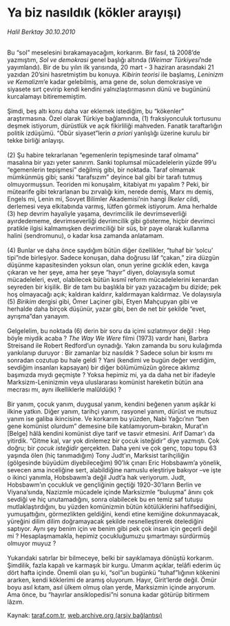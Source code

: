 # Ya biz nasıldık (kökler arayışı)

*Halil Berktay 30.10.2010*

<div class="yazi"><br/>Bu “sol” meselesini bırakamayacağım, korkarım. Bir fasıl, tâ 2008’de yazmıştım, <i>Sol ve demokrasi</i> genel başlığı altında (<i>Weimar Türkiyesi</i>’nde yayımlandı). Bir de bu yılın ilk yarısında, 20 mart - 3 haziran arasındaki 21 yazıdan 20’sini hasretmiştim bu konuya. <i>Kibirin teorisi</i> ile başlamış, <i>Leninizm ve Kemalizm</i>’e kadar gelebilmiş, ama gene de, solun demokrasiye ve siyasete sırt çevirip kendi kendini yalnızlaştırmasının dünü ve bugününü kurcalamayı bitirememiştim. <br/><br/>Şimdi, beş altı konu daha var eklemek istediğim, bu “kökenler” araştırmasına. Özel olarak Türkiye bağlamında, (1) fraksiyonculuk tortusunu deşmek istiyorum, dürüstlük ve açık fikirliliği mahveden. Fanatik taraftarlığın politik izdüşümü. “Öbür siyaset”lerin <i>a priori</i> yanlışlığı üzerine kurulu bir tekke birliği anlayışı. <br/><br/>(2) Şu habire tekrarlanan “egemenlerin tepişmesinde taraf olmama” masalına bir yazı yeter sanırım. Sanki toplumsal mücadelelerin yüzde 99’u “egemenlerin tepişmesi” değilmiş gibi, bir noktada. Taraf olmamak mümkünmüş gibi; sanki “tarafsızım” deyince bal gibi bir tarafı tutmuş olmuyormuşsun. Teoriden mi konuşalım, kitabiyat mı yapalım ? Peki, bir mütearife gibi tekrarlanan bu zırvalığı kim, nerede demiş, Marx mı demiş, Engels mi, Lenin mi, Sovyet Bilimler Akademisi’nin hangi <i>İlkeler</i> cildi, derlemesi veya elkitabında varmış, lütfen görmek istiyorum. Ama herhalde (3) hep devrim hayaliyle yaşama, devrimcilik ile devrimseverliği ayırdedememe, devrimseverliği devrimcilik gibi gösterme, hiçbir devrimci pratikle ilgisi kalmamışken devrimciliği bir süs, bir paye olarak kullanma halini (sendromunu), o kadar kısa zamanda anlatamam. <br/><br/>(4) Bunlar ve daha önce saydığım bütün diğer özellikler, “tuhaf bir ’solcu’ tipi”nde birleşiyor. Sadece konuşan, daha doğrusu lâf “çakan,” zira düzgün düşünme kapasitesinden yoksun olan, onun yerine gıcıklık eden, kavga çıkaran ve her şeye, ama her şeye “hayır” diyen, dolayısıyla somut mücadeleleri, evet, olabilecek bütün kısmî reform mücadelelerini kenardan seyreden bir kişilik. Bir de tam bu başlıkla bir yazı yazacağım bu dizide; pek hoş olmayacağı açık; kaldıran kaldırır, kaldırmayan kaldırmaz. Ve dolayısıyla (5) <i>Birikim</i> dergisi gibi, Ömer Laçiner gibi, Etyen Mahçupyan gibi ve herhalde daha birçok düşünür, yazar gibi, ben de net bir şekilde “evet, ayrışma”dan yanayım. <br/><br/>Gelgelelim, bu noktada (6) derin bir soru da içimi sızlatmıyor değil : Hep böyle miydik acaba ? <i>The Way We Were</i> filmi (1973) vardır hani, Barbra Streisand ile Robert Redford’un oynadığı. Yakın zamanda bu soru kulağımda yankılanıp duruyor : Bir zamanlar biz nasıldık ? Sadece solun bir kısmı mı sonradan cozutup bu hale geldi ? Yani (kendimi ve bugün değer verdiğim, sevdiğim insanları kapsayan) bir diğer bölümümüzün görece aklımız başımızda mıydı geçmişte ? Yoksa hepimiz mi, ya da daha net bir ifadeyle Marksizm-Leninizmin veya uluslararası komünist hareketin bütün ana mecrası mı, aynı ilkelliklerle malûldü(k) ? <br/><br/>Bir yanım, çocuk yanım, duygusal yanım, kendini beğenen yanım aşikâr ki ilkine yatkın. Diğer yanım, tarihçi yanım, rasyonel yanım, dürüst ve mutsuz yanım ise galiba ikincisine. Ve korkarım bu yüzden, Nabi Yağcı’nın “ben gene komünist olurdum” demesine bile katılamıyorum–bırakın, Murat’ın [Belge] hâlâ kendini komünist diye tarif ve tasvir etmesini. Arif Damar’ı da yitirdik. “Gitme kal, var yok dinlemez bir çocuk isteğidir” diye yazmıştı. Çok doğru; bir <i>çocuk isteğidir</i> gerçekten. Daha yeni ve çok genç, topu topu 63 yaşında ölen (hiç tanımadığım) Tony Judt’ın, Marksist tarihçiliğin (gölgesinde büyüdüm diyebileceğim) 90’lık çınarı Eric Hobsbawm’a yönelik, sevecen ama inceliğine sert, alabildiğine namuslu eleştiriye bakıyor –ve işte o ikinci yanımla, Hobsbawm’a değil Judt’a hak veriyorum. Judt, Hobsbawm’ın çocukluk ve gençliğinin geçtiği 1920-30’ların Berlin ve Viyana’sında, Nazizmle mücadele içinde Marksizmle “buluşma” ânını çok sevdiği ve hiç unutamadığını, sonra olabilecek bu en temiz saf tutuşu mutlaklaştırdığını, bu yüzden komünizmin bütün kötülüklerini hafifsediğini, yumuşattığını, görmezlikten geldiğini, kendi etine kemiğine dokunmayacak, yüreğini dilim dilim doğramayacak şekilde nesnelleştirerek ötelediğini saptıyor. Aynı şey benim için ve benim gibi pek çok insan için geçerli değil mi ? Hesaplaşmamakla, hepimiz çocukluğumuzu şımartmayı sürdürmüş olmuyor muyuz ? <br/><br/>Yukarıdaki satırlar bir bilmeceye, belki bir sayıklamaya dönüştü korkarım. Şimdilik, fazla kapalı ve karmaşık bir kurgu. Umarım açıklar, telâfi ederim üç dört hafta içinde. Önemli olan şu ki, “sol”un bugünkü ”tuhaf”lığının kökenini ararken, kendi köklerimi de aramış oluyorum. Hayır, Girit’lerde değil. Ömür boyu asıl kıtam, asıl ülkem olmuş olan yerde, Marksizmin içinde arıyorum. Ama önce, bu “hayırlar ansiklopedisi”ni sonuna kadar götürüp bitirmem lâzım.</div>

Kaynak: [taraf.com.tr](http://www.taraf.com.tr:80/halil-berktay/makale-ya-biz-nasildik-kokler-arayisi-2.htm), [web.archive.org (arşiv bağlantısı)](http://web.archive.org/web/20101102014148/http://www.taraf.com.tr:80/halil-berktay/makale-ya-biz-nasildik-kokler-arayisi-2.htm)
